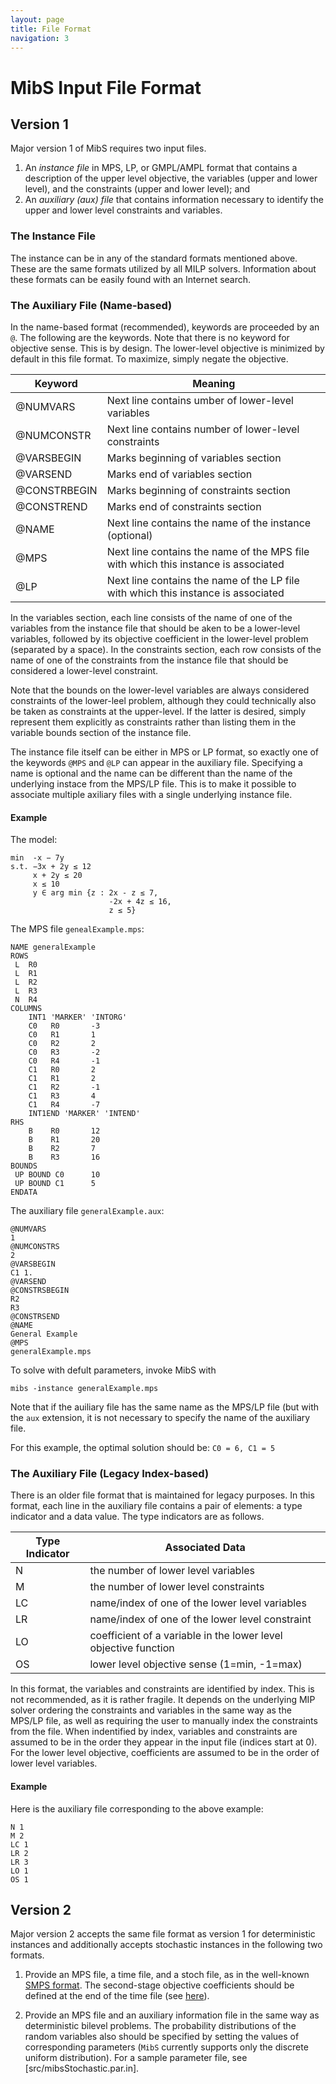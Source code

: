 ```yaml
---
layout: page
title: File Format
navigation: 3
---
```


# MibS Input File Format

## Version 1

Major version 1 of MibS requires two input files.
 1. An _instance file_ in MPS, LP, or GMPL/AMPL format that contains a
 description of the upper level objective, the variables (upper and lower
 level), and the constraints (upper and lower level); and 
 2. An _auxiliary (aux) file_ that contains information necessary to
 identify the upper and lower level constraints and variables.

### The Instance File

The instance can be in any of the standard formats mentioned above. These are
the same formats utilized by all MILP solvers. Information about these formats
can be easily found with an Internet search.

### The Auxiliary File (Name-based)

In the name-based format (recommended), keywords are proceeded by an `@`. The
following are the keywords. Note that there is no keyword for objective sense. 
This is by design. The lower-level objective is minimized by default in this file
format. To maximize, simply negate the objective. 

| Keyword       | Meaning                                                         |
|---------------|-----------------------------------------------------------------|
| @NUMVARS      | Next line contains umber of lower-level variables               |
| @NUMCONSTR    | Next line contains number of lower-level constraints            |
| @VARSBEGIN    | Marks beginning of variables section                            |
| @VARSEND      | Marks end of variables section                                  |
| @CONSTRBEGIN  | Marks beginning of constraints section                          |
| @CONSTREND    | Marks end of constraints section                                |
| @NAME         | Next line contains the name of the instance (optional)          |
| @MPS          | Next line contains the name of the MPS file with which this instance is associated |
| @LP           | Next line contains the name of the LP file with which this instance is associated  |

In the variables section, each line consists of the name of one of the variables from 
the instance file that should be aken to be a lower-level variables, followed by its objective 
coefficient in the lower-level problem (separated by a space). In the constraints section, each 
row consists of the name of one of the constraints from the instance file that should be 
considered a lower-level constraint. 

Note that the bounds on the lower-level variables are always considered constraints of the
lower-leel problem, although they could technically also be taken as constraints at the 
upper-level. If the latter is desired, simply represent them explicitly as constraints rather
than listing them in the variable bounds section of the instance file. 

The instance file itself can be either in MPS or LP format, so exactly one of the keywords
`@MPS` and `@LP` can appear in the auxiliary file. Specifying a name is optional and the name 
can be different than the name of the underlying instace from the MPS/LP file. This is to
make it possible to associate multiple axiliary files with a single underlying instance file.

#### Example

The model:
```
min  -x − 7y
s.t. −3x + 2y ≤ 12
     x + 2y ≤ 20
     x ≤ 10
     y ∈ arg min {z : 2x - z ≤ 7,
                      -2x + 4z ≤ 16,
                      z ≤ 5}
```
The MPS file `genealExample.mps`:

```
NAME generalExample
ROWS
 L  R0
 L  R1
 L  R2
 L  R3
 N  R4
COLUMNS
    INT1 'MARKER' 'INTORG'
    C0   R0       -3
    C0   R1       1
    C0   R2       2
    C0   R3       -2
    C0   R4       -1
    C1   R0       2
    C1   R1       2
    C1   R2       -1
    C1   R3       4
    C1   R4       -7
    INT1END 'MARKER' 'INTEND'
RHS
    B    R0       12
    B    R1       20
    B    R2       7
    B    R3       16
BOUNDS
 UP BOUND C0      10
 UP BOUND C1      5
ENDATA
```
The auxiliary file `generalExample.aux`:
```
@NUMVARS
1
@NUMCONSTRS
2
@VARSBEGIN
C1 1.
@VARSEND
@CONSTRSBEGIN
R2
R3
@CONSTRSEND
@NAME
General Example
@MPS
generalExample.mps
```
To solve with defult parameters, invoke MibS with
```
mibs -instance generalExample.mps
```
Note that if the auiliary file has the same name as the MPS/LP file (but with the `aux` extension, 
it is not necessary to specify the name of the auxiliary file. 

For this example, the optimal solution should be: `C0 = 6, C1 = 5`

### The Auxiliary File (Legacy Index-based)

There is an older file format that is maintained for legacy purposes. In this format, each line in 
the auxiliary file contains a pair of elements: a type indicator
and a data value. The type indicators are as follows.

| Type Indicator | Associated Data                                     |
|----|-----------------------------------------------------------------|
| N  | the number of lower level variables                             |
| M  | the number of lower level constraints                           |
| LC | name/index of one of the lower level variables                  |
| LR | name/index of one of the lower level constraint                 |
| LO | coefficient of a variable in the lower level objective function |
| OS | lower level objective sense (1=min, -1=max)                     |

In this format, the variables and constraints are identified by index.
This is not recommended, as it is rather fragile. It depends on the underlying
MIP solver ordering the constraints and variables in the same way as the MPS/LP file,
as well as requiring the user to manually index the constraints from the file.
When indentified by index, variables and constraints are assumed to be in the order they
appear in the input file (indices start at 0). For the lower level objective, coefficients 
are assumed to be in the order of lower level variables. 

#### Example

Here is the auxiliary file corresponding to the above example:

```
N 1
M 2
LC 1
LR 2
LR 3
LO 1
OS 1
```

## Version 2

Major version 2 accepts the same file format as version 1 for deterministic
instances and additionally accepts stochastic instances in the following two
formats.

 1. Provide an MPS file, a time file, and a stoch file, as in the well-known
    [SMPS format](http://www.maximalsoftware.com/resources/GassmannKristjansson_dpm007v1.pdf). The second-stage objective coefficients should be defined at
    the end of the time file (see
    [here](https://github.com/tkralphs/BilevelLib/blob/master/stochastic/sslp/bilevel_nonZeroSum_sslp_10_50_50.tim)).

 2. Provide an MPS file and an auxiliary information file in the same way as
    deterministic bilevel problems. The probability distributions of the
    random variables also should be specified by setting the values of
    corresponding parameters (`MibS` currently supports only the discrete
    uniform distribution). For a sample parameter file, see
    [src/mibsStochastic.par.in].

